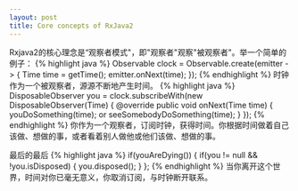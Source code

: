 ```yaml
---
layout: post
title: Core concepts of RxJava2
---
```

Rxjava2的核心理念是“观察者模式"，即"观察者"观察"被观察者"。举一个简单的例子：
{% highlight java %}
Observable<Time> clock =
        Observable.create(emitter -> {
            Time time = getTime();
            emitter.onNext(time);
});
{% endhighlight %}
时钟作为一个被观察者，源源不断地产生时间。
{% highlight java %}
DisposableObserver<Time> you =
        clock.subscribeWith(new
                DisposableObserver(Time) {
                    @override
                    public void onNext(Time time) {
                        youDoSomething(time); or
                        seeSomebodyDoSomething(time);
                    }
});
{% endhighlight %}
你作为一个观察者，订阅时钟，获得时间。你根据时间做着自己该做、想做的事，或者看着别人做他或他们该做、想做的事。

最后的最后
{% highlight java %}
if(youAreDying()) {
    if(you != null && !you.isDisposed) {
        you.disposed();
    }
};
{% endhighlight %}
当你离开这个世界，时间对你已毫无意义，你取消订阅，与时钟断开联系。
